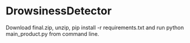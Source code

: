 # DrowsinessDetector

Download final.zip, unzip, pip install -r requirements.txt and run python main_product.py from command line.
